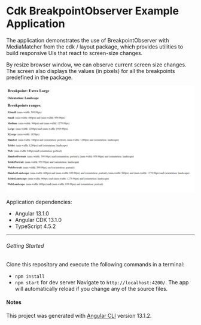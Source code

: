 # Cdk BreakpointObserver Example Application

The application demonstrates the use of BreakpointObserver with MediaMatcher from the cdk / layout package, which provides utilities to build responsive UIs that react to screen-size changes.

By resize browser window, we can observe current screen size changes.
The screen also displays the values (in pixels) for all the breakpoints predefined in the package.

![Cdk BreakpointObserver Application](./assets/breakpointobserver-app.png)

Application dependencies:
*  Angular 13.1.0
*  Angular CDK 13.1.0
*  TypeScript 4.5.2

- - -

###### Getting Started

Clone this repository and execute the following commands in a terminal:

* `npm install`
* `npm start` for dev server Navigate to `http://localhost:4200/`. The app will automatically reload if you change any of the source files.

#### Notes

This project was generated with [Angular CLI](https://github.com/angular/angular-cli) version 13.1.2.
